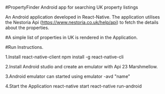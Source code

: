 #PropertyFinder
Android app for searching UK property listings

An Android application developed in React-Native. The application utilises the Nestoria Api (https://www.nestoria.co.uk/help/api) to fetch the details about the properties.

#A simple list of properties in UK is rendered in the Application.

#Run Instructions.

1.Install react-native-client
npm install -g react-native-cli

2.Install Android studio and create an emulator with Api 23 Marshmellow.

3.Android emulator can started using
emulator -avd "name"

4.Start the Application
react-native start
react-native run-android


